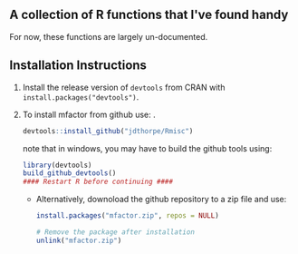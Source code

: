 ## A collection of R functions that I've found handyFor now, these functions are largely un-documented.  ## Installation Instructions1. Install the release version of `devtools` from CRAN with `install.packages("devtools")`.2. To install mfactor from github use: .    ```R    devtools::install_github("jdthorpe/Rmisc")    ```    note that in windows, you may have to build the github tools using:     ```R    library(devtools)    build_github_devtools()    #### Restart R before continuing ####    ```    * Alternatively, downoload the github repository to a zip file and use:        ```R        install.packages("mfactor.zip", repos = NULL)        # Remove the package after installation        unlink("mfactor.zip")        ```